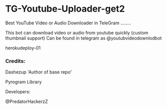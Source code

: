 # TG-Youtube-Uploader-get2

Best YouTube Video or Audio Downloader in TeleGram ........



This bot can download video or audio from youtube quickly (custom thumbnail support) Can be found in telegram as @youtubvideodownlodbot

herokudeploy-01

### Credits:

Dashezup 'Author of base repo'

Pyrogram Library

Developers:

@PredatorHackerzZ
